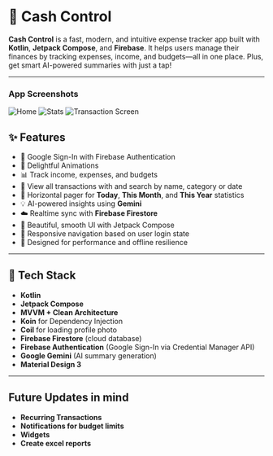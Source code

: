 # 💸 Cash Control

**Cash Control** is a fast, modern, and intuitive expense tracker app built with **Kotlin**, **Jetpack Compose**, and **Firebase**. It helps users manage their finances by tracking expenses, income, and budgets—all in one place. Plus, get smart AI-powered summaries with just a tap!

---

### App Screenshots

![Home](home.jpg)
![Stats](stats.jpg)
![Transaction Screen](add_income.jpg)

## ✨ Features

- 🔐 Google Sign-In with Firebase Authentication
- 📱 Delightful Animations
- 📊 Track income, expenses, and budgets
- 🧾 View all transactions with and search by name, category or date
- 📆 Horizontal pager for **Today**, **This Month**, and **This Year** statistics
- 💡 AI-powered insights using **Gemini**
- ☁️ Realtime sync with **Firebase Firestore**
- 🎨 Beautiful, smooth UI with Jetpack Compose
- 🔔 Responsive navigation based on user login state
- 📱 Designed for performance and offline resilience

---

## 🧱 Tech Stack

- **Kotlin**
- **Jetpack Compose**
- **MVVM + Clean Architecture**
- **Koin** for Dependency Injection
- **Coil** for loading profile photo
- **Firebase Firestore** (cloud database)
- **Firebase Authentication** (Google Sign-In via Credential Manager API)
- **Google Gemini** (AI summary generation)
- **Material Design 3**

---

## Future Updates in mind

- **Recurring Transactions**
- **Notifications for budget limits**
- **Widgets**
- **Create excel reports**

